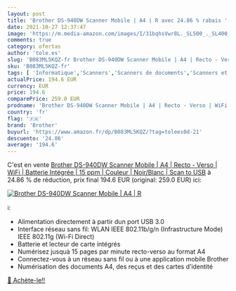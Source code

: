 ```yaml
---
layout: post
title: 'Brother DS-940DW Scanner Mobile | A4 | R avec 24.86 % rabais '
date: 2021-10-27 12:37:47
image: 'https://m.media-amazon.com/images/I/31bqhsVwr8L._SL500_._SL400_.jpg'
comments: true
category: ofertas
author: 'tole.es'
slug: 'B083ML5KQZ-fr Brother DS-940DW Scanner Mobile | A4 | Recto - Verso |...'
sku: 'B083ML5KQZ-fr'
tags: [ 'Informatique','Scanners','Scanners de documents','Scanners et accessoires','brother', ]
actualPrice: 194.6 EUR
currency: EUR
price: 194.6
comparePrice: 259.0 EUR
prodname: 'Brother DS-940DW Scanner Mobile | A4 | Recto - Verso | WiFi | Batterie Intégrée | 15 ppm | Couleur | Noir/Blanc | Scan to USB'
country: 'fr'
flag: '🇫🇷'
brand: 'Brother'
buyurl: 'https://www.amazon.fr/dp/B083ML5KQZ/?tag=tolees0d-21'
descuento: '24.86'
average: '194.6'
---
```


C'est en vente [Brother DS-940DW Scanner Mobile | A4 | Recto - Verso | WiFi | Batterie Intégrée | 15 ppm | Couleur | Noir/Blanc | Scan to USB](https://www.amazon.fr/dp/B083ML5KQZ/?tag=tolees0d-21)  à  24.86 % de réduction, prix final  194.6 EUR (original: 259.0 EUR) ici:

[![Brother DS-940DW Scanner Mobile | A4 | R](https://m.media-amazon.com/images/I/31bqhsVwr8L._SL500_._SL400_.jpg)](https://www.amazon.fr/dp/B083ML5KQZ/?tag=tolees0d-21)

ℹ️:

- Alimentation directement à partir dun port USB 3.0
- Interface réseau sans fil: WLAN IEEE 802.11b/g/n (Infrastructure Mode) IEEE 802.11g (Wi-Fi Direct)
- Batterie et lecteur de carte intégrés
- Numérisez jusquà 15 pages par minute recto-verso au format A4
- Connectez-vous à un réseau sans fil ou à une application mobile Brother
- Numérisation des documents A4, des reçus et des cartes d’identité

[🛒 Achète-le!!](https://www.amazon.fr/dp/B083ML5KQZ/?tag=tolees0d-21)
